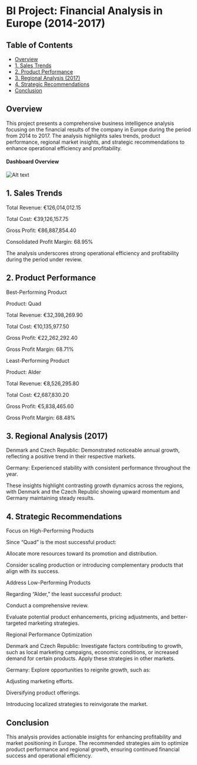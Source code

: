 # BI Project: Financial Analysis in Europe (2014-2017)

## Table of Contents
- [Overview](#Overview)
- [1. Sales Trends](#1.-Sales-Trends)
- [2. Product Performance](#2.-Product-Performance)
- [3. Regional Analysis (2017)](#3.-Regional-Analysis-(2017))
- [4. Strategic Recommendations](#4.-Strategic-Recommendations)
- [Conclusion](#Conclusion)

## Overview

This project presents a comprehensive business intelligence analysis focusing on the financial results of the company in Europe during the period from 2014 to 2017. The analysis highlights sales trends, product performance, regional market insights, and strategic recommendations to enhance operational efficiency and profitability. 

#### Dashboard Overview

![Alt text]([https://github.com/RCoelhojr/Absenteeism-HR-End-To-End-Project/blob/main/Files/Dashboard-Image.png](https://github.com/RCoelhojr/BI-EuroFinance-Report/blob/main/Files/Dashboard-Image.png))

## 1. Sales Trends

Total Revenue: €126,014,012.15

Total Cost: €39,126,157.75

Gross Profit: €86,887,854.40

Consolidated Profit Margin: 68.95%

The analysis underscores strong operational efficiency and profitability during the period under review.

## 2. Product Performance

Best-Performing Product

Product: Quad

Total Revenue: €32,398,269.90

Total Cost: €10,135,977.50

Gross Profit: €22,262,292.40

Gross Profit Margin: 68.71%

Least-Performing Product

Product: Alder

Total Revenue: €8,526,295.80

Total Cost: €2,687,830.20

Gross Profit: €5,838,465.60

Gross Profit Margin: 68.48%

## 3. Regional Analysis (2017)

Denmark and Czech Republic: Demonstrated noticeable annual growth, reflecting a positive trend in their respective markets.

Germany: Experienced stability with consistent performance throughout the year.

These insights highlight contrasting growth dynamics across the regions, with Denmark and the Czech Republic showing upward momentum and Germany maintaining steady results.

## 4. Strategic Recommendations

Focus on High-Performing Products

Since “Quad” is the most successful product:

Allocate more resources toward its promotion and distribution.

Consider scaling production or introducing complementary products that align with its success.

Address Low-Performing Products

Regarding “Alder,” the least successful product:

Conduct a comprehensive review.

Evaluate potential product enhancements, pricing adjustments, and better-targeted marketing strategies.

Regional Performance Optimization

Denmark and Czech Republic: Investigate factors contributing to growth, such as local marketing campaigns, economic conditions, or increased demand for certain products. Apply these strategies in other markets.

Germany: Explore opportunities to reignite growth, such as:

Adjusting marketing efforts.

Diversifying product offerings.

Introducing localized strategies to reinvigorate the market.

## Conclusion

This analysis provides actionable insights for enhancing profitability and market positioning in Europe. The recommended strategies aim to optimize product performance and regional growth, ensuring continued financial success and operational efficiency.
